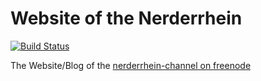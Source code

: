 # Website of the Nerderrhein
[![Build Status](https://travis-ci.org/Nerderrhein/nerderrhein.github.io.svg?branch=master)](https://travis-ci.org/Nerderrhein/nerderrhein.github.io)

The Website/Blog of the [nerderrhein-channel on freenode](https://webchat.freenode.net/?channels=nerderrhein)

